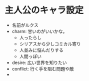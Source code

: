 # 主人公のキャラ設定
- 名前がルクス
- charm: 甘いのがいいかな。
  - 人ったらし
  - シリアスから少しコミカル寄り
  - 人並みに悩んだりする
  - 人間っぽい
- desire: 広い世界を知りたい
- conflict: 行く手を阻む問題や敵
- 
